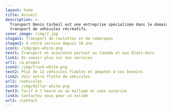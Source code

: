 ```yaml
---
layout: home
title: Accueil
description: >-
  Transport Denis Corbeil est une entreprise spécialisée dans le domaine du
  transport de véhicules récréatifs. 
cover_image: /img/2.jpg
slogan1: Transport de roulottes et de remorques
slogan2: À votre service depuis 18 ans
icon1: /img/gps-white.png
text1: Transport et assurance partout au Canada et aux États-Unis
link1: En savoir plus sur nos services
url1: /a-propos
icon2: /img/truck-white.png
text2: Plus de 12 véhicules fiables et adaptés à vos besoins
link2: Voir notre flotte de véhicules
url2: /vehicules
icon3: /img/dollar-white.png
text3: Tarif à l'heure ou au millage et sans surprise
link3: Contactez nous pour un estimé
url3: /contact
---
```


